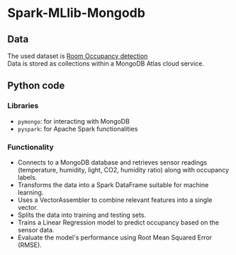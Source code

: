 # Spark-MLlib-Mongodb
## Data 
The used dataset is [Room Occupancy detection](https://www.kaggle.com/datasets/kukuroo3/room-occupancy-detection-data-iot-sensor)      
Data is stored as collections within a MongoDB Atlas cloud service.       
## Python code 
### Libraries 
+ `pymongo`: for interacting with MongoDB
+ `pyspark`: for Apache Spark functionalities
### Functionality
+ Connects to a MongoDB database and retrieves sensor readings (temperature, humidity, light, CO2, humidity ratio) along with occupancy labels.               
+ Transforms the data into a Spark DataFrame suitable for machine learning.        
+ Uses a VectorAssembler to combine relevant features into a single vector.         
+ Splits the data into training and testing sets.         
+ Trains a Linear Regression model to predict occupancy based on the sensor data.        
+ Evaluate the model's performance using Root Mean Squared Error (RMSE).          
